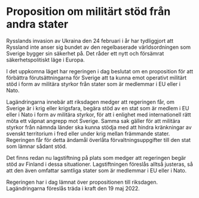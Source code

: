 # Proposition om militärt stöd från andra stater

Rysslands invasion av Ukraina den 24 februari i år har tydliggjort att Ryssland inte anser sig bundet av den regelbaserade världsordningen som Sverige bygger sin säkerhet på. Det råder ett nytt och försämrat säkerhetspolitiskt läge i Europa.

I det uppkomna läget har regeringen i dag beslutat om en proposition för att förbättra förutsättningarna för Sverige att ta kunna emot operativt militärt stöd i form av militära styrkor från stater som är medlemmar i EU eller i Nato.

Lagändringarna innebär att riksdagen medger att regeringen får, om Sverige är i krig eller krigsfara, begära stöd av en stat som är medlem i EU eller i Nato i form av militära styrkor, för att i enlighet med internationell rätt möta ett väpnat angrepp mot Sverige. Samma sak gäller för att militära styrkor från nämnda länder ska kunna stödja med att hindra kränkningar av svenskt territorium i fred eller under krig mellan främmande stater. Regeringen får för detta ändamål överlåta förvaltningsuppgifter till den stat som lämnar sådant stöd.

Det finns redan nu lagstiftning på plats som medger att regeringen begär stöd av Finland i dessa situationer. Lagstiftningen föreslås alltså justeras, så att den även omfattar samtliga stater som är medlemmar i EU eller i Nato.

Regeringen har i dag lämnat över propositionen till riksdagen. Lagändringarna föreslås träda i kraft den 19 maj 2022\.
